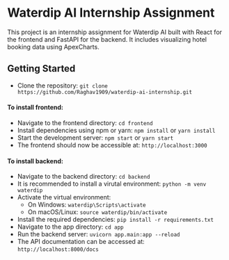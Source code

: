 # Waterdip AI Internship Assignment

This project is an internship assignment for Waterdip AI built with React for the frontend and FastAPI for the backend. It includes visualizing hotel booking data using ApexCharts.

## Getting Started
- Clone the repository: `git clone https://github.com/Raghav1909/waterdip-ai-internship.git`

#### To install frontend:
- Navigate to the frontend directory: `cd frontend`
- Install dependencies using npm or yarn: `npm install` or `yarn install`
- Start the development server: `npm start` or `yarn start`
- The frontend should now be accessible at: `http://localhost:3000`

#### To install backend:
- Navigate to the backend directory: `cd backend`
- It is recommended to install a virutal environment: `python -m venv waterdip`
- Activate the virtual environment:
  - On Windows: `waterdip\Scripts\activate`
  - On macOS/Linux: `source waterdip/bin/activate`
- Install the required dependencies: `pip install -r requirements.txt`
- Navigate to the app directory: `cd app`
- Run the backend server: `uvicorn app.main:app --reload`
- The API documentation can be accessed at: `http://localhost:8000/docs`
